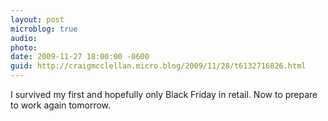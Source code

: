 ```yaml
---
layout: post
microblog: true
audio: 
photo: 
date: 2009-11-27 18:00:00 -0600
guid: http://craigmcclellan.micro.blog/2009/11/28/t6132716826.html
---
```

I survived my first and hopefully only Black Friday in retail.  Now to prepare to work again tomorrow.
